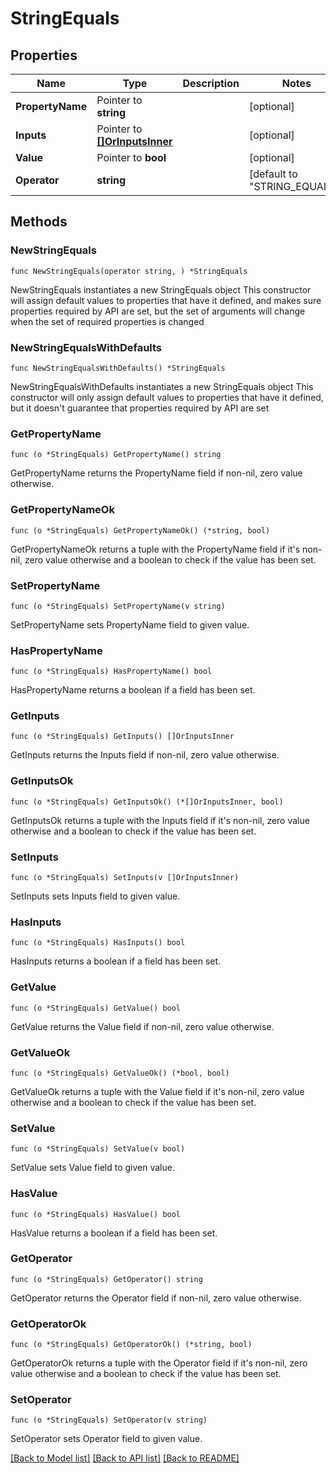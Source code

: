 # StringEquals

## Properties

Name | Type | Description | Notes
------------ | ------------- | ------------- | -------------
**PropertyName** | Pointer to **string** |  | [optional] 
**Inputs** | Pointer to [**[]OrInputsInner**](OrInputsInner.md) |  | [optional] 
**Value** | Pointer to **bool** |  | [optional] 
**Operator** | **string** |  | [default to "STRING_EQUALS"]

## Methods

### NewStringEquals

`func NewStringEquals(operator string, ) *StringEquals`

NewStringEquals instantiates a new StringEquals object
This constructor will assign default values to properties that have it defined,
and makes sure properties required by API are set, but the set of arguments
will change when the set of required properties is changed

### NewStringEqualsWithDefaults

`func NewStringEqualsWithDefaults() *StringEquals`

NewStringEqualsWithDefaults instantiates a new StringEquals object
This constructor will only assign default values to properties that have it defined,
but it doesn't guarantee that properties required by API are set

### GetPropertyName

`func (o *StringEquals) GetPropertyName() string`

GetPropertyName returns the PropertyName field if non-nil, zero value otherwise.

### GetPropertyNameOk

`func (o *StringEquals) GetPropertyNameOk() (*string, bool)`

GetPropertyNameOk returns a tuple with the PropertyName field if it's non-nil, zero value otherwise
and a boolean to check if the value has been set.

### SetPropertyName

`func (o *StringEquals) SetPropertyName(v string)`

SetPropertyName sets PropertyName field to given value.

### HasPropertyName

`func (o *StringEquals) HasPropertyName() bool`

HasPropertyName returns a boolean if a field has been set.

### GetInputs

`func (o *StringEquals) GetInputs() []OrInputsInner`

GetInputs returns the Inputs field if non-nil, zero value otherwise.

### GetInputsOk

`func (o *StringEquals) GetInputsOk() (*[]OrInputsInner, bool)`

GetInputsOk returns a tuple with the Inputs field if it's non-nil, zero value otherwise
and a boolean to check if the value has been set.

### SetInputs

`func (o *StringEquals) SetInputs(v []OrInputsInner)`

SetInputs sets Inputs field to given value.

### HasInputs

`func (o *StringEquals) HasInputs() bool`

HasInputs returns a boolean if a field has been set.

### GetValue

`func (o *StringEquals) GetValue() bool`

GetValue returns the Value field if non-nil, zero value otherwise.

### GetValueOk

`func (o *StringEquals) GetValueOk() (*bool, bool)`

GetValueOk returns a tuple with the Value field if it's non-nil, zero value otherwise
and a boolean to check if the value has been set.

### SetValue

`func (o *StringEquals) SetValue(v bool)`

SetValue sets Value field to given value.

### HasValue

`func (o *StringEquals) HasValue() bool`

HasValue returns a boolean if a field has been set.

### GetOperator

`func (o *StringEquals) GetOperator() string`

GetOperator returns the Operator field if non-nil, zero value otherwise.

### GetOperatorOk

`func (o *StringEquals) GetOperatorOk() (*string, bool)`

GetOperatorOk returns a tuple with the Operator field if it's non-nil, zero value otherwise
and a boolean to check if the value has been set.

### SetOperator

`func (o *StringEquals) SetOperator(v string)`

SetOperator sets Operator field to given value.



[[Back to Model list]](../README.md#documentation-for-models) [[Back to API list]](../README.md#documentation-for-api-endpoints) [[Back to README]](../README.md)


